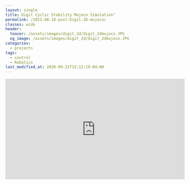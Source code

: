 ```yaml
---
layout: single
title: Digit Cyclic Stability Mujoco Simulation"
permalink: /2021-08-18-post-Digit-2D-mujoco/
classes: wide
header:
  teaser: /assets/images/digit_2d/digit_2dmujoco.JPG
  og_image: /assets/images/digit_2d/digit_2dmujoco.JPG
categories:
  - projects
tags:
  - control
  - Robotics
last_modified_at: 2020-09-22T15:12:19-04:00
---
```


<iframe width="560" height="315" src="https://www.youtube.com/embed/37e8h0cu3cw" title="YouTube video player" frameborder="0" allow="accelerometer; autoplay; clipboard-write; encrypted-media; gyroscope; picture-in-picture" allowfullscreen></iframe>








